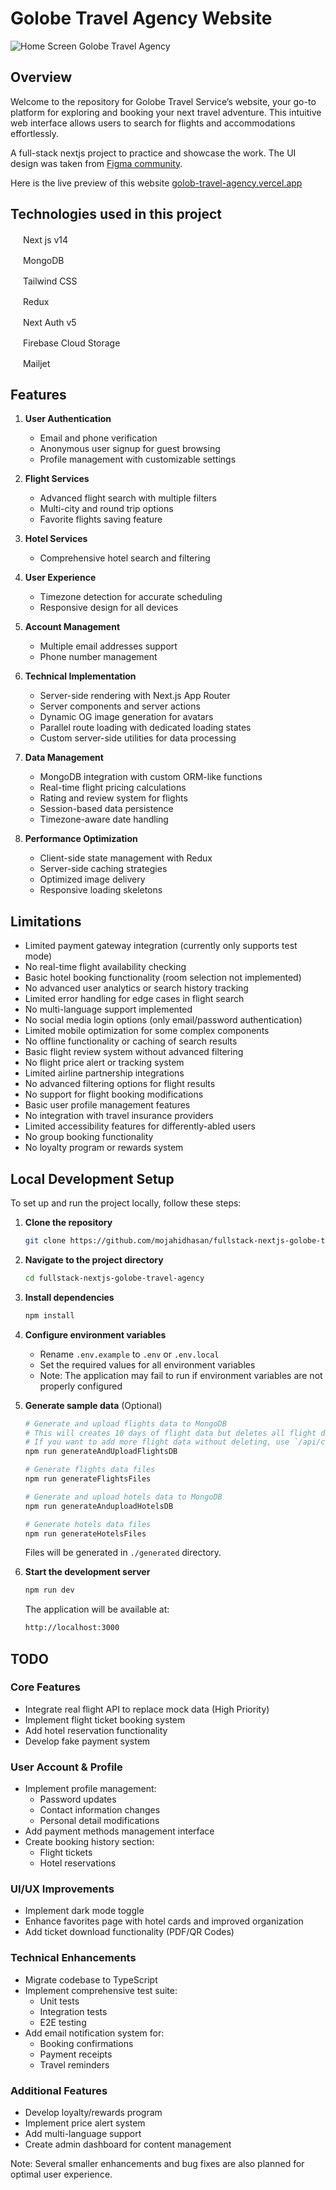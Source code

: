 # Golobe Travel Agency Website

![Home Screen Golobe Travel Agency](/preview.jpg)

## Overview

Welcome to the repository for Golobe Travel Service’s website, your go-to platform for exploring and booking your next travel adventure. This intuitive web interface allows users to search for flights and accommodations effortlessly.

A full-stack nextjs project to practice and showcase the work. The UI design was taken from [Figma community](https://www.figma.com/community/file/1182308758714734501/golobe-travel-agency-website).

Here is the live preview of this website [golob-travel-agency.vercel.app](https://golob-travel-agency.vercel.app)

## Technologies used in this project

<img src="https://nextjs.org/favicon.ico" width="16" height="16"> Next js v14

<img src="https://www.mongodb.com/assets/images/global/favicon.ico" width="16" height="16"> MongoDB

<img src="https://tailwindcss.com/favicons/favicon-32x32.png?v=3" width="16" height="16"> Tailwind CSS

<img src="https://redux.js.org/img/favicon/favicon.ico" width="16" height="16"> Redux

<img src="https://authjs.dev/favicon-32x32.png" width="16" height="16"> Next Auth v5

<img src="https://www.gstatic.com/mobilesdk/240501_mobilesdk/firebase_96dp.png" width="16" height="16"> Firebase Cloud Storage

<img src="https://assets.mailjet.com/lib/images/mailjetLogo/mj_logo_only_icon_color.png" width="16" height="16"> Mailjet

## Features

1. **User Authentication**

   - Email and phone verification
   - Anonymous user signup for guest browsing
   - Profile management with customizable settings

2. **Flight Services**

   - Advanced flight search with multiple filters
   - Multi-city and round trip options
   - Favorite flights saving feature

3. **Hotel Services**

   - Comprehensive hotel search and filtering
   <!-- - Room type selection, not yet implemented -->

4. **User Experience**

   - Timezone detection for accurate scheduling
   - Responsive design for all devices
     <!-- - Intuitive booking process, not yet implemented -->
     <!-- - Search history tracking, not yet implemented  -->

5. **Account Management**

   - Multiple email addresses support
   - Phone number management
     <!-- - Booking history and receipts , not yet implemented -->
     <!-- - Saved payment methods , not yet implemented -->

6. **Technical Implementation**

   - Server-side rendering with Next.js App Router
   - Server components and server actions
   - Dynamic OG image generation for avatars
   - Parallel route loading with dedicated loading states
   - Custom server-side utilities for data processing

7. **Data Management**

   - MongoDB integration with custom ORM-like functions
   - Real-time flight pricing calculations
   - Rating and review system for flights
   - Session-based data persistence
   - Timezone-aware date handling

8. **Performance Optimization**
   - Client-side state management with Redux
   - Server-side caching strategies
   - Optimized image delivery
   - Responsive loading skeletons

## Limitations

- Limited payment gateway integration (currently only supports test mode)
- No real-time flight availability checking
- Basic hotel booking functionality (room selection not implemented)
- No advanced user analytics or search history tracking
- Limited error handling for edge cases in flight search
- No multi-language support implemented
- No social media login options (only email/password authentication)
- Limited mobile optimization for some complex components
- No offline functionality or caching of search results
- Basic flight review system without advanced filtering
- No flight price alert or tracking system
- Limited airline partnership integrations
- No advanced filtering options for flight results
- No support for flight booking modifications
- Basic user profile management features
- No integration with travel insurance providers
- Limited accessibility features for differently-abled users
- No group booking functionality
- No loyalty program or rewards system

## Local Development Setup

To set up and run the project locally, follow these steps:

1. **Clone the repository**

   ```sh
   git clone https://github.com/mojahidhasan/fullstack-nextjs-golobe-travel-agency.git
   ```

2. **Navigate to the project directory**

   ```sh
   cd fullstack-nextjs-golobe-travel-agency
   ```

3. **Install dependencies**

   ```sh
   npm install
   ```

4. **Configure environment variables**

   - Rename `.env.example` to `.env` or `.env.local`
   - Set the required values for all environment variables
   - Note: The application may fail to run if environment variables are not properly configured

5. **Generate sample data** (Optional)

   ```sh
   # Generate and upload flights data to MongoDB
   # This will creates 10 days of flight data but deletes all flight data from db before uploading
   # If you want to add more flight data without deleting, use `/api/cronjob/flight_schedule` api endpoint
   npm run generateAndUploadFlightsDB

   # Generate flights data files
   npm run generateFlightsFiles

   # Generate and upload hotels data to MongoDB
   npm run generateAnduploadHotelsDB

   # Generate hotels data files
   npm run generateHotelsFiles
   ```

   Files will be generated in `./generated` directory.

6. **Start the development server**

   ```sh
   npm run dev
   ```

   The application will be available at:

   ```bash
   http://localhost:3000
   ```

## TODO

### Core Features

- Integrate real flight API to replace mock data (High Priority)
- Implement flight ticket booking system
- Add hotel reservation functionality
- Develop fake payment system

### User Account & Profile

- Implement profile management:
  - Password updates
  - Contact information changes
  - Personal detail modifications
- Add payment methods management interface
- Create booking history section:
  - Flight tickets
  - Hotel reservations

### UI/UX Improvements

- Implement dark mode toggle
- Enhance favorites page with hotel cards and improved organization
- Add ticket download functionality (PDF/QR Codes)

### Technical Enhancements

- Migrate codebase to TypeScript
- Implement comprehensive test suite:
  - Unit tests
  - Integration tests
  - E2E testing
- Add email notification system for:
  - Booking confirmations
  - Payment receipts
  - Travel reminders

### Additional Features

- Develop loyalty/rewards program
- Implement price alert system
- Add multi-language support
- Create admin dashboard for content management

Note: Several smaller enhancements and bug fixes are also planned for optimal user experience.
